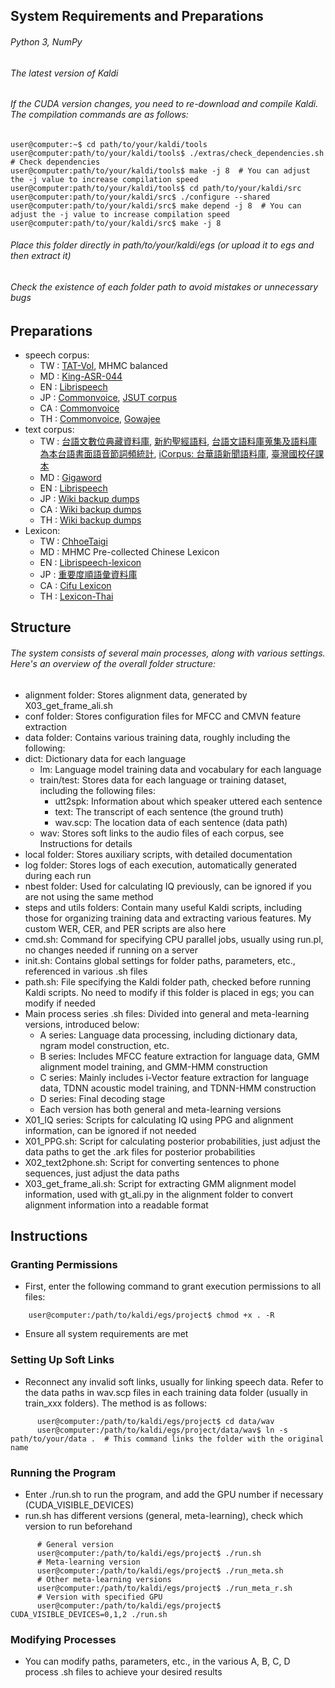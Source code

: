 ## System Requirements and Preparations
###### Python 3, NumPy

###### The latest version of Kaldi
###### If the CUDA version changes, you need to re-download and compile Kaldi. The compilation commands are as follows:
    user@computer:~$ cd path/to/your/kaldi/tools
    user@computer:path/to/your/kaldi/tools$ ./extras/check_dependencies.sh  # Check dependencies
    user@computer:path/to/your/kaldi/tools$ make -j 8  # You can adjust the -j value to increase compilation speed
    user@computer:path/to/your/kaldi/tools$ cd path/to/your/kaldi/src
    user@computer:path/to/your/kaldi/src$ ./configure --shared
    user@computer:path/to/your/kaldi/src$ make depend -j 8  # You can adjust the -j value to increase compilation speed
    user@computer:path/to/your/kaldi/src$ make -j 8
###### Place this folder directly in path/to/your/kaldi/egs (or upload it to egs and then extract it)
###### Check the existence of each folder path to avoid mistakes or unnecessary bugs
## Preparations
- speech corpus:
    * TW : [TAT-Vol](https://sites.google.com/speech.ntut.edu.tw/fsw/home/tat-corpus?authuser=0), MHMC balanced
    * MD : [King-ASR-044](https://en.haitianruisheng.com/dataset/c52-5369.htm)
    * EN : [Librispeech](https://www.openslr.org/11/)
    * JP : [Commonvoice](https://commonvoice.mozilla.org/zh-TW/datasets), [JSUT corpus](https://sites.google.com/site/shinnosuketakamichi/publication/jsut)
    * CA : [Commonvoice](https://commonvoice.mozilla.org/zh-TW/datasets)
    * TH : [Commonvoice](https://commonvoice.mozilla.org/zh-TW/datasets), [Gowajee](https://github.com/ekapolc/gowajee_corpus)
- text corpus:
    * TW : [台語文數位典藏資料庫](https://db.nmtl.gov.tw/site3/plan), [新約聖經語料](https://bible.fhl.net/), [台語文語料庫蒐集及語料庫為本台語書面語音節詞頻統計](https://pypi.org/project/hue7jip8/), [iCorpus: 台華語新聞語料庫](https://iptt.sinica.edu.tw/shares/465), [臺灣國校仔課本](https://github.com/Taiwanese-Corpus/kok4hau7-kho3pun2)
    * MD : [Gigaword](https://catalog.ldc.upenn.edu/LDC2009T14)
    * EN : [Librispeech](https://www.openslr.org/11/)
    * JP : [Wiki backup dumps](https://dumps.wikimedia.org/backup-index.html)
    * CA : [Wiki backup dumps](https://dumps.wikimedia.org/backup-index.html)
    * TH : [Wiki backup dumps](https://dumps.wikimedia.org/backup-index.html)
- Lexicon:
    * TW : [ChhoeTaigi](https://github.com/ChhoeTaigi/ChhoeTaigiDatabase)
    * MD : MHMC Pre-collected Chinese Lexicon
    * EN : [Librispeech-lexicon](https://www.openslr.org/11/)
    * JP : [重要度順語彙資料庫](http://www17408ui.sakura.ne.jp/tatsum/database.html)
    * CA : [Cifu Lexicon](https://github.com/gwinterstein/Cifu)
    * TH : [Lexicon-Thai](https://github.com/PyThaiNLP/lexicon-thai)
## Structure
###### The system consists of several main processes, along with various settings. Here's an overview of the overall folder structure:
- alignment folder: Stores alignment data, generated by X03_get_frame_ali.sh
- conf folder: Stores configuration files for MFCC and CMVN feature extraction
- data folder: Contains various training data, roughly including the following:
- dict: Dictionary data for each language
  * lm: Language model training data and vocabulary for each language
  * train/test: Stores data for each language or training dataset, including the following files:
    * utt2spk: Information about which speaker uttered each sentence
    * text: The transcript of each sentence (the ground truth)
    * wav.scp: The location data of each sentence (data path)
  * wav: Stores soft links to the audio files of each corpus, see Instructions for details
- local folder: Stores auxiliary scripts, with detailed documentation
- log folder: Stores logs of each execution, automatically generated during each run
- nbest folder: Used for calculating IQ previously, can be ignored if you are not using the same method
- steps and utils folders: Contain many useful Kaldi scripts, including those for organizing training data and extracting various features. My custom WER, CER, and PER scripts are also here
- cmd.sh: Command for specifying CPU parallel jobs, usually using run.pl, no changes needed if running on a server
- init.sh: Contains global settings for folder paths, parameters, etc., referenced in various .sh files
- path.sh: File specifying the Kaldi folder path, checked before running Kaldi scripts. No need to modify if this folder is placed in egs; you can modify if needed
- Main process series .sh files: Divided into general and meta-learning versions, introduced below:
  * A series: Language data processing, including dictionary data, ngram model construction, etc.
  * B series: Includes MFCC feature extraction for language data, GMM alignment model training, and GMM-HMM construction
  * C series: Mainly includes i-Vector feature extraction for language data, TDNN acoustic model training, and TDNN-HMM construction
  * D series: Final decoding stage
  * Each version has both general and meta-learning versions
- X01_IQ series: Scripts for calculating IQ using PPG and alignment information, can be ignored if not needed
- X01_PPG.sh: Script for calculating posterior probabilities, just adjust the data paths to get the .ark files for posterior probabilities
- X02_text2phone.sh: Script for converting sentences to phone sequences, just adjust the data paths
- X03_get_frame_ali.sh: Script for extracting GMM alignment model information, used with gt_ali.py in the alignment folder to convert alignment information into a readable format
## Instructions
### Granting Permissions
- First, enter the following command to grant execution permissions to all files:
```terminal=
    user@computer:/path/to/kaldi/egs/project$ chmod +x . -R
```
- Ensure all system requirements are met
### Setting Up Soft Links
- Reconnect any invalid soft links, usually for linking speech data. Refer to the data paths in wav.scp files in each training data folder (usually in train_xxx folders). The method is as follows:
```terminal=
      user@computer:/path/to/kaldi/egs/project$ cd data/wav
      user@computer:/path/to/kaldi/egs/project/data/wav$ ln -s path/to/your/data .  # This command links the folder with the original name
```
### Running the Program
- Enter ./run.sh to run the program, and add the GPU number if necessary (CUDA_VISIBLE_DEVICES)
- run.sh has different versions (general, meta-learning), check which version to run beforehand
```terminal=
      # General version
      user@computer:/path/to/kaldi/egs/project$ ./run.sh
      # Meta-learning version
      user@computer:/path/to/kaldi/egs/project$ ./run_meta.sh
      # Other meta-learning versions
      user@computer:/path/to/kaldi/egs/project$ ./run_meta_r.sh
      # Version with specified GPU
      user@computer:/path/to/kaldi/egs/project$ CUDA_VISIBLE_DEVICES=0,1,2 ./run.sh
```
### Modifying Processes
- You can modify paths, parameters, etc., in the various A, B, C, D process .sh files to achieve your desired results

